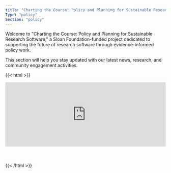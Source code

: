 ```yaml
---
title: "Charting the Course: Policy and Planning for Sustainable Research Software"
Type: "policy"
Section: "policy"
---
```


Welcome to "Charting the Course: Policy and Planning for Sustainable Research Software," a Sloan Foundation-funded project dedicated to supporting the future of research software through evidence-informed policy work.

This section will help you stay updated with our latest news, research, and community engagement activities.


{{< html >}}
<br>
<div style="padding:40% 0 0 0;position:relative;">
<iframe src="https://player.vimeo.com/video/840444192?badge=0&amp;autopause=0&amp;player_id=0&amp;app_id=58479" frameborder="0" allow="autoplay; fullscreen; picture-in-picture" allowfullscreen style="position:absolute;top:0;left:0;width:100%;height:100%;" title="Charting the Course Project Introduction">
</iframe>
</div>
<script src="https://player.vimeo.com/api/player.js"></script>
<br>
<br>
<br>
{{< /html >}}
